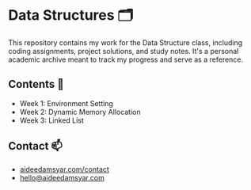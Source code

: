# Data Structures 🗂

This repository contains my work for the Data Structure class, including coding assignments, project solutions, and study notes. It's a personal academic archive meant to track my progress and serve as a reference.

## Contents 🚀
- Week 1: Environment Setting
- Week 2: Dynamic Memory Allocation
- Week 3: Linked List

## Contact 📫
- [aideedamsyar.com/contact]()
- [hello@aideedamsyar.com](mailto:hello@aideedamsyar.com)
